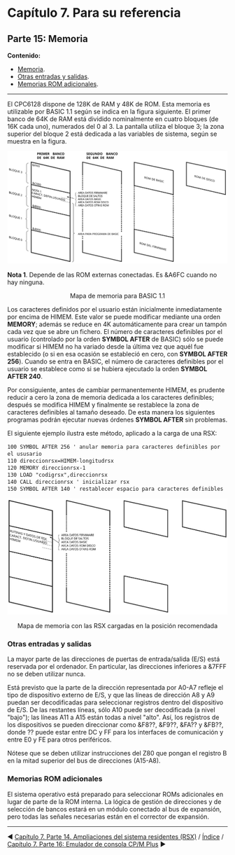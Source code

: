 # Capítulo 7. Para su referencia

## Parte 15: Memoria

**Contenido:**

* [Memoria](#memoria).
* [Otras entradas y salidas](#otras-entradas-y-salidas).
* [Memorias ROM adicionales](#memorias-rom-adicionales).

***

El CPC6128 dispone de 128K de RAM y 48K de ROM. Esta memoria es utilizable por BASIC 1.1 según se indica en la figura siguiente. El primer banco de 64K de RAM está dividido nominalmente en cuatro bloques (de 16K cada uno), numerados del 0 al 3. La pantalla utiliza el bloque 3; la zona superior del bloque 2 está dedicada a las variables de sistema, según se muestra en la figura.

![](svg/c07-p15-i01.svg)

**Nota 1**. Depende de las ROM externas conectadas. Es &A6FC cuando no hay ninguna.

<center>Mapa de memoria para BASIC 1.1</center>

Los caracteres definidos por el usuario están inicialmente inmediatamente por encima de HIMEM. Este valor se puede modificar mediante una orden **MEMORY**; además se reduce en 4K automáticamente para crear un tampón cada vez que se abre un fichero. El número de caracteres definibles por el usuario (controlado por la orden **SYMBOL AFTER** de BASIC) sólo se puede modificar si HIMEM no ha variado desde la última vez que aquél fue establecido (o si en esa ocasión se estableció en cero, con **SYMBOL AFTER 256**). Cuando se entra en BASIC, el número de caracteres definibles por el usuario se establece como si se hubiera ejecutado la orden **SYMBOL AFTER 240**.

Por consiguiente, antes de cambiar permanentemente HIMEM, es prudente reducir a cero la zona de memoria dedicada a los caracteres definibles; después se modifica HIMEM y finalmente se restablece la zona de caracteres definibles al tamaño deseado. De esta manera los siguientes programas podrán ejecutar nuevas órdenes **SYMBOL AFTER** sin problemas.

El siguiente ejemplo ilustra este método, aplicado a la carga de una RSX: 

```basic
100 SYMBOL AFTER 256 ' anular memoria para caracteres definibles por el ususario
110 direccionrsx=HIMEM-longitudrsx
120 MEMORY direccionrsx-1
130 LOAD "codigrsx",direccionrsx
140 CALL direccionrsx ' inicializar rsx
150 SYMBOL AFTER 140 ' restablecer espacio para caracteres definibles
```

![](svg/c07-p15-i02.svg)

<center>Mapa de memoria con las RSX cargadas en la posición recomendada</center>

### Otras entradas y salidas
La mayor parte de las direcciones de puertas de entrada/salida (E/S) está reservada por el ordenador. En particular, las direcciones inferiores a &7FFF no se deben utilizar nunca.

Está previsto que la parte de la dirección representada por A0-A7 refleje el tipo de dispositivo externo de E/S, y que las líneas de dirección A8 y A9 puedan ser decodificadas para seleccionar registros dentro del dispositivo de E/S. De las restantes líneas, sólo A10 puede ser decodificada (a nivel "bajo"); las líneas A11 a A15 están todas a nivel "alto". Así, los registros de los dispositivos se pueden direccionar como &F8??, &F9??, &FA?? y &FB??, donde ?? puede estar entre DC y FF para los interfaces de comunicación y entre E0 y FE para otros periféricos.

Nótese que se deben utilizar instrucciones del Z80 que pongan el registro B en la mitad superior del bus de direcciones (A15-A8).

### Memorias ROM adicionales
El sistema operativo está preparado para seleccionar ROMs adicionales en lugar de parte de la ROM interna. La lógica de gestión de direcciones y de selección de bancos estará en un módulo conectado al bus de expansión, pero todas las señales necesarias están en el corrector de expansión.



***

&#9664; [Capítulo 7. Parte 14. Ampliaciones del sistema residentes (RSX)](7.14.-Ampliaciones-del-sistema-residentes-RSX.md)   /  [Índice](0.03.-Contenido.md)  /   [Capítulo 7. Parte 16: Emulador de consola CP/M Plus](7.16.-Emulador-de-consola-CP-M-Plus.md) &#9654;